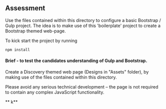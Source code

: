 ## Assessment

Use the files contained within this directory to configure a basic Bootstrap / Gulp project. 
The idea is to make use of this 'boilerplate' project to create a Bootstrap themed web-page.

To kick start the project by running

```
npm install
```

#### Brief - to test the candidates understanding of Gulp and Bootstrap. 
Create a Discovery themed web page (Designs in "Assets" folder), by making use of the files contained within this directory. 

Please avoid any serious technical development – the page is not required to contain any complex JavaScript functionality.

** k**
